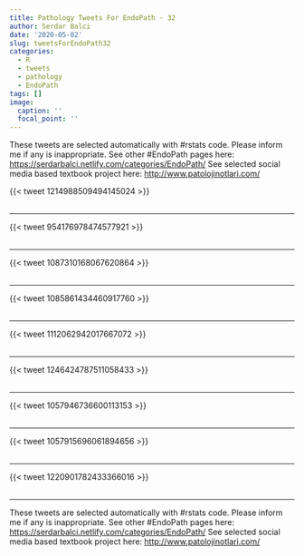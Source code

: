 ```yaml
---
title: Pathology Tweets For EndoPath - 32
author: Serdar Balci
date: '2020-05-02'
slug: tweetsForEndoPath32
categories:
  - R
  - tweets
  - pathology
  - EndoPath
tags: []
image:
  caption: ''
  focal_point: ''
---
```



These tweets are selected automatically with #rstats code. Please inform me if any is inappropriate.
See other #EndoPath pages here: https://serdarbalci.netlify.com/categories/EndoPath/ 
See selected social media based textbook project here: http://www.patolojinotlari.com/

{{< tweet 1214988509494145024 >}}
<br>
<br>
<hr>
{{< tweet 954176978474577921 >}}
<br>
<br>
<hr>
{{< tweet 1087310168067620864 >}}
<br>
<br>
<hr>
{{< tweet 1085861434460917760 >}}
<br>
<br>
<hr>
{{< tweet 1112062942017667072 >}}
<br>
<br>
<hr>
{{< tweet 1246424787511058433 >}}
<br>
<br>
<hr>
{{< tweet 1057946736600113153 >}}
<br>
<br>
<hr>
{{< tweet 1057915696061894656 >}}
<br>
<br>
<hr>
{{< tweet 1220901782433366016 >}}
<br>
<br>
<hr>


These tweets are selected automatically with #rstats code. Please inform me if any is inappropriate.
See other #EndoPath pages here: https://serdarbalci.netlify.com/categories/EndoPath/ 
See selected social media based textbook project here: http://www.patolojinotlari.com/
